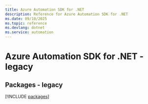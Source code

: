 ```yaml
---
title: Azure Automation SDK for .NET
description: Reference for Azure Automation SDK for .NET
ms.date: 09/10/2025
ms.topic: reference
ms.devlang: dotnet
ms.service: automation
---
```

# Azure Automation SDK for .NET - legacy
## Packages - legacy
[!INCLUDE [packages](automation-index.md)]